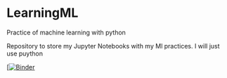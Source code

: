 # LearningML
Practice of machine learning with python

Repository to store my Jupyter Notebooks with my Ml practices.
I will just use puython

[[![Binder](https://mybinder.org/badge_logo.svg)](https://mybinder.org/v2/gh/golantrevize72/LearningML/master?urlpath=https%3A%2F%2Fgithub.com%2Fgolantrevize72%2FLearningML%2Fblob%2Fmaster%2FA%2520Tour%2520of%2520Machine%2520Learning%2520Classifiers%2520Using%2520Scikit-learn.ipynb)
